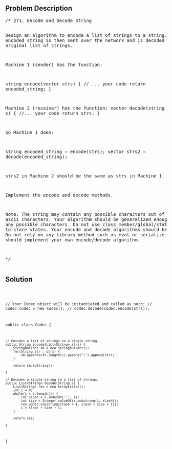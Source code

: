<!--
<style>
  body { font-family: Arial, sans-serif; }
  .container { max-width: 100%; margin: auto; padding: 20px; }
  .comment-block { background-color: #f9f9f9; padding: 10px; border-left: 5px solid #ccc; max-width: 50%; margin: auto;}
  .code-block { background-color: #f4f4f4; padding: 10px; border: 1px solid #ddd; }
</style>
-->

<div class='container'>
<h2>Problem Description</h2>
<div class='comment-block'>
<pre>
/* 271. Encode and Decode String

Design an algorithm to encode a list of strings to a string. 
The encoded string is then sent over the network and is decoded 
back to the original list of strings.

Machine 1 (sender) has the function:

string encode(vector<string> strs) {
  // ... your code
  return encoded_string;
}

Machine 2 (receiver) has the function:
vector<string> decode(string s) {
  //... your code
  return strs;
}

So Machine 1 does:

string encoded_string = encode(strs);
vector<string> strs2 = decode(encoded_string);

strs2 in Machine 2 should be the same as strs in Machine 1.

Implement the encode and decode methods.

Note:
The string may contain any possible characters out of 256 valid ascii characters. 
Your algorithm should be generalized enough to work on any possible characters.
Do not use class member/global/static variables to store states. 
Your encode and decode algorithms should be stateless.
Do not rely on any library method such as eval or serialize methods. 
You should implement your own encode/decode algorithm.

*/
</pre>
</div>

<h2>Solution</h2>
<div class='code-block'>
<pre><code class='language-java'>

// Your Codec object will be instantiated and called as such:
// Codec codec = new Codec();
// codec.decode(codec.encode(strs));

public class Codec {

    // Encodes a list of strings to a single string.
    public String encode(List<String> strs) {
        StringBuilder sb = new StringBuilder();
        for(String str : strs) {
            sb.append(str.length()).append(":").append(str);
        }
        
        return sb.toString();
        
    }

    // Decodes a single string to a list of strings.
    public List<String> decode(String s) {
        List<String> res = new ArrayList<>();
        int i = 0;
        while(i < s.length()) {
            int slash = s.indexOf(':', i);
            int size = Integer.valueOf(s.substring(i, slash));
            res.add(s.substring(slash + 1, slash + size + 1));
            i = slash + size + 1;
        }
        
        return res;
        
    }
}

</code></pre>
</div>
</div>
